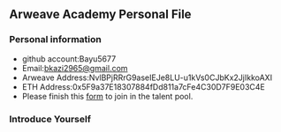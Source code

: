 ## Arweave Academy Personal File

### Personal information

- github account:Bayu5677  
- Email:bkazi2965@gmail.com
- Arweave Address:NvlBPjRRrG9aseIEJe8LU-u1kVs0CJbKx2JjIkkoAXI
- ETH Address:0x5F9a37E18307884fDd811a7cFe4C30D7F9E03C4E
- Please finish this [form](https://docs.google.com/forms/d/e/1FAIpQLSfWA5fIIcBgmRppm3jNz5vmf9Mai_QMVil-2pO4r7YKn_Zhtw/viewform?usp=sf_link) to join in the talent pool.

### Introduce Yourself
